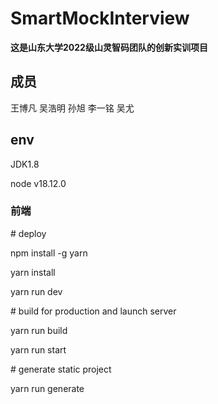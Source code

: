 # SmartMockInterview
**这是山东大学2022级山灵智码团队的创新实训项目**
## 成员
王博凡
吴浩明
孙旭
李一铭
吴尤


## env
JDK1.8

node v18.12.0

### 前端
\# deploy

npm install -g yarn

yarn install

yarn run dev

\# build for production and launch server

yarn run build

yarn run start

\# generate static project

yarn run generate
